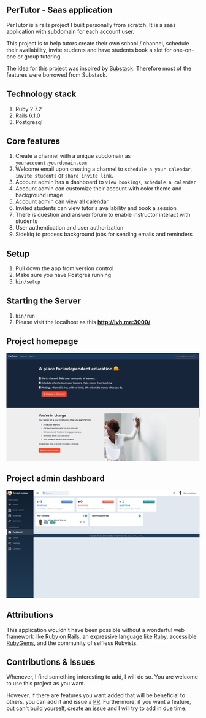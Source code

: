## PerTutor - Saas application

PerTutor is a rails project I built personally from scratch. It is a saas application with subdomain for each account user.

This project is to help tutors create their own school / channel, schedule their availability, invite students and have students book a slot for one-on-one or group tutoring.

The idea for this project was inspired by [Substack](https://substack.com/). Therefore most of the features were borrowed from Substack.

## Technology stack
1. Ruby 2.7.2
2. Rails 6.1.0
3. Postgresql

## Core features
1. Create a channel with a unique subdomain as `youraccount.yourdomain.com`
2. Welcome email upon creating a channel to `schedule a your calendar`, `invite students` or `share invite link`.
3. Account admin has a dashboard to `view bookings`, `schedule a calendar`
4. Account admin can customize their account with color theme and background image
5. Account admin can view all calendar
6. Invited students can view tutor's availability and book a session
7. There is question and answer forum to enable instructor interact with students
8. User authentication and user authorization
9. Sidekiq to process background jobs for sending emails and reminders

## Setup

1. Pull down the app from version control
2. Make sure you have Postgres running
3. `bin/setup`

## Starting the Server

1. `bin/run`
2. Please visit the localhost as this **http://lvh.me:3000/**

## Project homepage
![PerTutor](https://github.com/earnestaddae/pertutor/blob/main/app/assets/images/pertutor.png)

## Project admin dashboard
![Admin Dashboard](https://github.com/earnestaddae/pertutor/blob/main/app/assets/images/dashboard.png)

## Attributions
This application wouldn't have been possible without a wonderful web framework like [Ruby on Rails](https://rubyonrails.org/), an expressive language like [Ruby](https://www.ruby-lang.org/en/), accessible [RubyGems](https://rubygems.org/), and the community of selfless Rubyists.

## Contributions & Issues
Whenever, I find something interesting to add, I will do so. You are welcome to use this project as you want. 

However, if there are features you want added that will be beneficial to others, you can add it and issue a [PR](https://github.com/earnestaddae/pertutor/pulls). Furthermore, if you want a feature, but can't build yourself, [create an issue](https://github.com/earnestaddae/pertutor/issues) and I will try to add in due time.

